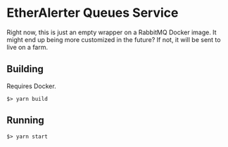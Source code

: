 # EtherAlerter Queues Service

Right now, this is just an empty wrapper on a RabbitMQ Docker image. It might end up being more customized in the future? If not, it will be sent to live on a farm.

## Building

Requires Docker.

    $> yarn build

## Running

    $> yarn start
